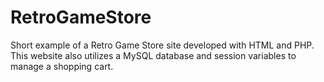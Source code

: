# RetroGameStore
Short example of a Retro Game Store site developed with HTML and PHP. This website also utilizes a MySQL database and session variables to manage a shopping cart.
